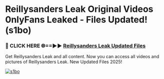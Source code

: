 # Reillysanders Leak Original Videos 0nlyFans Leaked - Files Updated! (s1bo)

<h3>🔴 CLICK HERE 🌐==►► <a href="https://tinyurl.com/ehrbuxhb" rel="nofollow">Reillysanders Leak Updated Files</a></h3>

Get Reillysanders Leak and all content. Now you can access all videos and pictures of Reillysanders Leak. New Updated Files 2025!

[![s1bo](https://i.imgur.com/lVYEuWS.gif)](https://tinyurl.com/ehrbuxhb)
